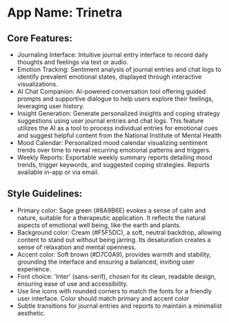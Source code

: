 # **App Name**: Trinetra

## Core Features:

- Journaling Interface: Intuitive journal entry interface to record daily thoughts and feelings via text or audio.
- Emotion Tracking: Sentiment analysis of journal entries and chat logs to identify prevalent emotional states, displayed through interactive visualizations.
- AI Chat Companion: AI-powered conversation tool offering guided prompts and supportive dialogue to help users explore their feelings, leveraging user history.
- Insight Generation: Generate personalized insights and coping strategy suggestions using user journal entries and chat logs. This feature utilizes the AI as a tool to process individual entries for emotional cues and suggest helpful content from the National Institute of Mental Health
- Mood Calendar: Personalized mood calendar visualizing sentiment trends over time to reveal recurring emotional patterns and triggers.
- Weekly Reports: Exportable weekly summary reports detailing mood trends, trigger keywords, and suggested coping strategies. Reports available in-app or via email.

## Style Guidelines:

- Primary color: Sage green (#8A9B6E) evokes a sense of calm and nature, suitable for a therapeutic application. It reflects the natural aspects of emotional well being, like the earth and plants.
- Background color: Cream (#F5F5DC), a soft, neutral backdrop, allowing content to stand out without being jarring. Its desaturation creates a sense of relaxation and mental openness.
- Accent color: Soft brown (#D7C0A9), provides warmth and stability, grounding the interface and ensuring a balanced, inviting user experience.
- Font choice: 'Inter' (sans-serif), chosen for its clean, readable design, ensuring ease of use and accessibility.
- Use line icons with rounded corners to match the fonts for a friendly user interface. Color should match primary and accent color
- Subtle transitions for journal entries and reports to maintain a minimalist aesthetic.
